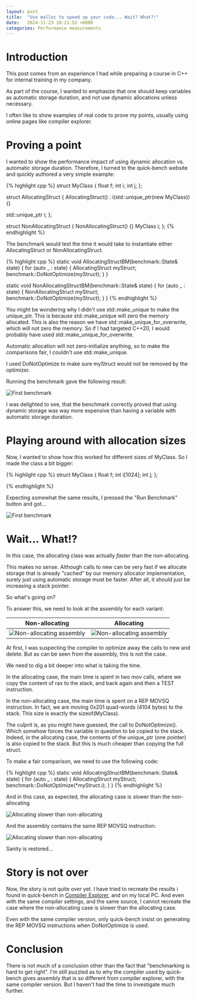 ```yaml
---
layout: post
title:  "Use malloc to speed up your code... Wait? What?!"
date:   2024-11-23 10:21:52 +0000
categories: Performance measurements
---
```


# Introduction

This post comes from an experience I had while preparing a course in C++ for
internal training in my company.

As part of the course, I wanted to emphasize that one should keep variables as
automatic storage duration, and not use dynamic allocations unless necessary.

I often like to show examples of real code to prove my points, usually using
online pages like compiler explorer.

# Proving a point

I wanted to show the performance impact of using dynamic allocation vs.
automatic storage duration. Therefore, I turned to the quick-bench website
and quickly authored a very simple example:

{% highlight cpp %}
struct MyClass
{
  float f;
  int i;
  int j;
};

struct AllocatingStruct
{
  AllocatingStruct() : i(std::unique_ptr<MyClass>(new MyClass)) {}

  std::unique_ptr<MyClass> i;
};

struct NonAllocatingStruct
{
  NonAllocatingStruct() {}
  MyClass i;
};
{% endhighlight %}

The benchmark would test the time it would take to instantiate either
AllocatingStruct or NonAllocatingStruct.

{% highlight cpp %}
static void AllocatingStructBM(benchmark::State& state) {
  for (auto _ : state) {
    AllocatingStruct myStruct;
    benchmark::DoNotOptimize(myStruct);
  }
}

static void NonAllocatingStructBM(benchmark::State& state) {
  for (auto _ : state) {
    NonAllocatingStruct myStruct;
    benchmark::DoNotOptimize(myStruct);
  }
}
{% endhighlight %}

You might be wondering why I didn't use std::make_unique to make the
unique_ptr. This is because std::make_unique will zero the memory
allocated. This is also the reason we have
std::make_unique_for_overwrite, which will not zero the memory. So
if I had targeted C++20, I would probably have used
std::make_unique_for_overwrite.

Automatic allocation will not zero-initialize anything, so to make
the comparisons fair, I couldn't use std::make_unique.

I used DoNotOptimize to make sure myStruct would not be removed
by the optimizer.

Running the benchmark gave the following result:

![First benchmark](/assets/2024-11-23-use-malloc-to-speed-up-your-code-wait-what/benchmark1.png)

I was delighted to see, that the benchmark correctly proved that using dynamic
storage was way more expensive than having a variable with automatic storage
duration.

# Playing around with allocation sizes

Now, I wanted to show how this worked for different sizes of MyClass. So I
made the class a bit bigger:

{% highlight cpp %}
struct MyClass
{
  float f;
  int i[1024];
  int j;
};

{% endhighlight %}

Expecting somewhat the same results, I pressed the "Run Benchmark" button
and got...

![First benchmark](/assets/2024-11-23-use-malloc-to-speed-up-your-code-wait-what/benchmark2.png)

# Wait... What!?

In this case, the allocating class was actually _faster_ than the non-allocating.

This makes no sense. Although calls to new can be very fast if we allocate
storage that is already "cached" by our memory allocator implementation,
surely just using automatic storage must be faster. After all, it should
just be increasing a stack pointer.

So what's going on?

To answer this, we need to look at the assembly for each variant:

Non-allocating             |  Allocating
:-------------------------:|:-------------------------:
![Non-allocating assembly](/assets/2024-11-23-use-malloc-to-speed-up-your-code-wait-what/NonAllocatingStructBM.png) | ![Non-allocating assembly](/assets/2024-11-23-use-malloc-to-speed-up-your-code-wait-what/AllocatingStructBM.png)

At first, I was suspecting the compiler to optimize away the calls to new and
delete. But as can be seen from the assembly, this is not the case.

We need to dig a bit deeper into what is taking the time.

In the allocating case, the main time is spent in two mov calls, where we copy
the content of rax to the stack, and back again and then a TEST instruction.

In the non-allocating case, the main time is spent on a REP MOVSQ instruction.
In fact, we are moving 0x201 quad-words (4104 bytes) to the stack. This size
is exactly the sizeof(MyClass).

The culprit is, as you might have guessed, the call to DoNotOptimize(). Which
somehow forces the variable in question to be copied to the stack. Indeed, in
the allocating case, the contents of the unique_ptr (one pointer) is also
copied to the stack. But this is much cheaper than copying the full struct.

To make a fair comparison, we need to use the following code:

{% highlight cpp %}
static void AllocatingStructBM(benchmark::State& state) {
  for (auto _ : state) {
    AllocatingStruct myStruct;
    benchmark::DoNotOptimize(*myStruct.i);
  }
}
{% endhighlight %}

And in this case, as expected, the allocating case is slower than the
non-allocating

![Allocating slower than non-allocating](/assets/2024-11-23-use-malloc-to-speed-up-your-code-wait-what/saneresults.png)

And the assembly contains the same REP MOVSQ instruction:

![Allocating slower than non-allocating](/assets/2024-11-23-use-malloc-to-speed-up-your-code-wait-what/FixedAllocatingStructBM.png)

Sanity is restored...

# Story is not over

Now, the story is not quite over yet. I have tried to recreate the results i
found in quick-bench in [Compiler Explorer](https://godbolt.org/z/sG9fYenYd),
and on my local PC. And even with
the same compiler settings, and the same source, I cannot recreate the case
where the non-allocating case is slower than the allocating case.

Even with the same compiler version, only quick-bench insist on generating the
REP MOVSQ instructions when DoNotOptimize is used.

# Conclusion

There is not much of a conclusion other than the fact that "benchmarking is hard
to get right". I'm still puzzled as to why the compiler used by quick-bench
gives assembly that is so different from compiler explorer, with the same
compiler version. But I haven't had the time to investigate much further.